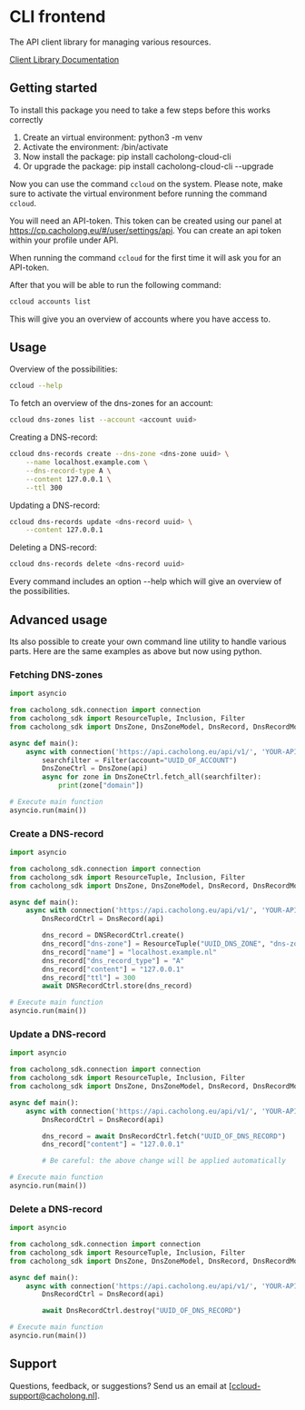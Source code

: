 # CLI frontend

The API client library for managing various resources.

[Client Library Documentation](https://docs.cacholong.eu/api/)

## Getting started

To install this package you need to take a few steps before this works correctly
1. Create an virtual environment: python3 -m venv <directory>
2. Activate the environment: <directory>/bin/activate
3. Now install the package: pip install cacholong-cloud-cli
4. Or upgrade the package: pip install cacholong-cloud-cli --upgrade

Now you can use the command `ccloud` on the system. Please note, make sure to activate the virtual environment before running the command `ccloud`.

You will need an API-token. This token can be created using our panel at https://cp.cacholong.eu/#/user/settings/api. You can create an api token within your profile under API.

When running the command `ccloud` for the first time it will ask you for an API-token.

After that you will be able to run the following command:
```bash
ccloud accounts list
```

This will give you an overview of accounts where you have access to.

## Usage

Overview of the possibilities:
```bash
ccloud --help
```

To fetch an overview of the dns-zones for an account:
```bash
ccloud dns-zones list --account <account uuid>
```

Creating a DNS-record:
```bash
ccloud dns-records create --dns-zone <dns-zone uuid> \
    --name localhost.example.com \
    --dns-record-type A \
    --content 127.0.0.1 \
    --ttl 300
```

Updating a DNS-record:
```bash
ccloud dns-records update <dns-record uuid> \
    --content 127.0.0.1
```

Deleting a DNS-record:
```bash
ccloud dns-records delete <dns-record uuid>
```

Every command includes an option --help which will give an overview of the possibilities.

## Advanced usage

Its also possible to create your own command line utility to handle various parts. Here are the same examples as above but now using python.

### Fetching DNS-zones
```python
import asyncio

from cacholong_sdk.connection import connection
from cacholong_sdk import ResourceTuple, Inclusion, Filter
from cacholong_sdk import DnsZone, DnsZoneModel, DnsRecord, DnsRecordModel

async def main():
    async with connection('https://api.cacholong.eu/api/v1/', 'YOUR-API-TOKEN') as api:
        searchfilter = Filter(account="UUID_OF_ACCOUNT")
        DnsZoneCtrl = DnsZone(api)
        async for zone in DnsZoneCtrl.fetch_all(searchfilter):
            print(zone["domain"])

# Execute main function
asyncio.run(main())
```

### Create a DNS-record
```python
import asyncio

from cacholong_sdk.connection import connection
from cacholong_sdk import ResourceTuple, Inclusion, Filter
from cacholong_sdk import DnsZone, DnsZoneModel, DnsRecord, DnsRecordModel

async def main():
    async with connection('https://api.cacholong.eu/api/v1/', 'YOUR-API-TOKEN') as api:
        DnsRecordCtrl = DnsRecord(api)

        dns_record = DNSRecordCtrl.create()
        dns_record["dns-zone"] = ResourceTuple("UUID_DNS_ZONE", "dns-zones")
        dns_record["name"] = "localhost.example.nl"
        dns_record["dns_record_type"] = "A"
        dns_record["content"] = "127.0.0.1"
        dns_record["ttl"] = 300
        await DNSRecordCtrl.store(dns_record)

# Execute main function
asyncio.run(main())
```

### Update a DNS-record
```python
import asyncio

from cacholong_sdk.connection import connection
from cacholong_sdk import ResourceTuple, Inclusion, Filter
from cacholong_sdk import DnsZone, DnsZoneModel, DnsRecord, DnsRecordModel

async def main():
    async with connection('https://api.cacholong.eu/api/v1/', 'YOUR-API-TOKEN') as api:
        DnsRecordCtrl = DnsRecord(api)

        dns_record = await DnsRecordCtrl.fetch("UUID_OF_DNS_RECORD")
        dns_record["content"] = "127.0.0.1"

        # Be careful: the above change will be applied automatically

# Execute main function
asyncio.run(main())
```

### Delete a DNS-record
```python
import asyncio

from cacholong_sdk.connection import connection
from cacholong_sdk import ResourceTuple, Inclusion, Filter
from cacholong_sdk import DnsZone, DnsZoneModel, DnsRecord, DnsRecordModel

async def main():
    async with connection('https://api.cacholong.eu/api/v1/', 'YOUR-API-TOKEN') as api:
        DnsRecordCtrl = DnsRecord(api)

        await DnsRecordCtrl.destroy("UUID_OF_DNS_RECORD")

# Execute main function
asyncio.run(main())
```

## Support
Questions, feedback, or suggestions? Send us an email at [ccloud-support@cacholong.nl].

